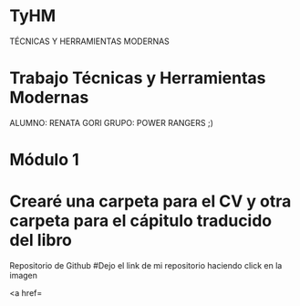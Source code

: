 # TyHM
TÉCNICAS Y HERRAMIENTAS MODERNAS
# Trabajo Técnicas y Herramientas Modernas <br>
ALUMNO: RENATA GORI
GRUPO: POWER RANGERS ;)
# Módulo 1 <br>
# Crearé una carpeta para el CV y otra carpeta para el cápitulo traducido del libro

Repositorio de Github
#Dejo el link de mi repositorio haciendo click en la imagen

<a href=
